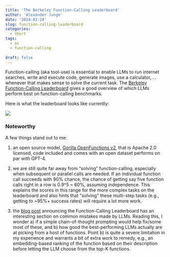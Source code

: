 ```yaml
---
title: 'The Berkeley Function-Calling Leaderboard'
author: 'Alexander Junge'
date: '2024-03-24'
slug: function-calling-leaderboard
categories:
  - short
tags:
  - ai
  - function-calling
  
draft: false
---
```


Function-calling (aka tool-use) is essential to enable LLMs to run internet searches, write and execute code,
generate images, use a calculator, ... whenever that makes sense to solve the current task.
The [Berkeley Function-Calling Leaderboard](https://gorilla.cs.berkeley.edu/leaderboard.html)
gives a good overview of which LLMs perform best on function-calling benchmarks. 

Here is what the leaderboard looks like currently:

![](/posts/2024-03-24/leaderboard.png)

### Noteworthy 

A few things stand out to me:

1. an open source model, [Gorilla OpenFunctions v2](https://gorilla.cs.berkeley.edu/blogs/7_open_functions_v2.html), that is Apache 2.0 licensed, code included and comes with an open dataset performs on par with GPT-4.

2. we are still quite far away from “solving” function-calling, especially when subsequent or parallel calls are needed. If an individual function call succeeds with 90% chance, the chance of getting say five function calls right in a row is 0.9^5 ~ 60%, assuming independence. This explains the scores in this range for the more complex tasks on the leaderboard and also hints that "solving" these multi-step tasks (e.g., getting to ~95%+ success rates) will require a lot more work.

3.  the [blog post](https://gorilla.cs.berkeley.edu/blogs/8_berkeley_function_calling_leaderboard.html#mistakes) announcing the Function-Calling Leaderboard has an interesting section on common mistakes made by LLMs. Reading this, I wonder a) if a simple chain-of-thought prompting would help fix/some most of these, and b) how good the best-performing LLMs actually are at picking from a host of functions. Point b) is quite a severe limitation in my experience and warrants a bit of extra work to remedy, e.g., an embedding-based ranking of the function based on their description before letting the LLM choose from the top-K functions.
